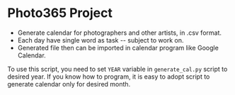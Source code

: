 # Photo365 Project

* Generate calendar for photographers and other artists, in .csv format.
* Each day have single word as task -- subject to work on.
* Generated file then can be imported in calendar program like Google Calendar.

To use this script, you need to set `YEAR` variable in `generate_cal.py` script to desired year. If you know how to program, it is easy to adopt script to generate calendar only for desired month.

